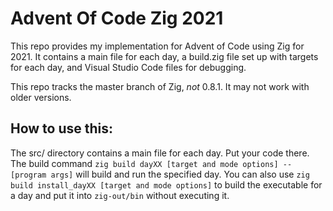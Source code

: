 # Advent Of Code Zig 2021

This repo provides my implementation for Advent of Code using Zig for 2021.  It contains a main file for each day, a build.zig file set up with targets for each day, and Visual Studio Code files for debugging.

This repo tracks the master branch of Zig, *not* 0.8.1.  It may not work with older versions.

## How to use this:

The src/ directory contains a main file for each day.  Put your code there.  The build command `zig build dayXX [target and mode options] -- [program args]` will build and run the specified day.  You can also use `zig build install_dayXX [target and mode options]` to build the executable for a day and put it into `zig-out/bin` without executing it.

